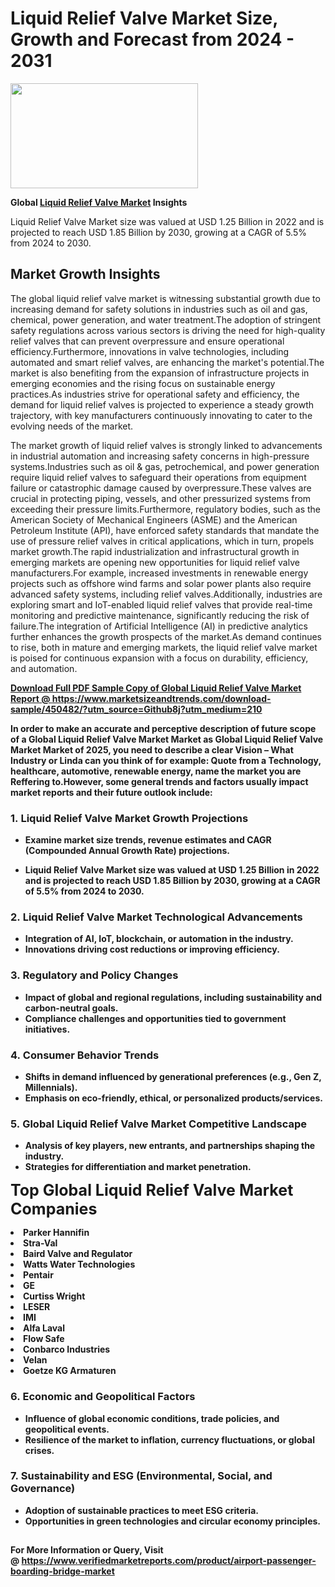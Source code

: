 <H1>Liquid Relief Valve Market Size, Growth and Forecast from 2024 - 2031</H1><img class="aligncenter size-medium wp-image-584254" src="https://thirdeyenews.in/wp-content/uploads/2024/09/Global-Market-Research-300x168.jpeg" alt="" width="300" height="168" /><p><strong>Global&nbsp;<a href="https://www.marketsizeandtrends.com/download-sample/450482/?utm_source=Github8j?utm_medium=210">Liquid Relief Valve Market</a> Insights</strong></p><p>Liquid Relief Valve Market size was valued at USD 1.25 Billion in 2022 and is projected to reach USD 1.85 Billion by 2030, growing at a CAGR of 5.5% from 2024 to 2030.</p><p><h2>Market Growth Insights</h2> <p>The global liquid relief valve market is witnessing substantial growth due to increasing demand for safety solutions in industries such as oil and gas, chemical, power generation, and water treatment.The adoption of stringent safety regulations across various sectors is driving the need for high-quality relief valves that can prevent overpressure and ensure operational efficiency.Furthermore, innovations in valve technologies, including automated and smart relief valves, are enhancing the market's potential.The market is also benefiting from the expansion of infrastructure projects in emerging economies and the rising focus on sustainable energy practices.As industries strive for operational safety and efficiency, the demand for liquid relief valves is projected to experience a steady growth trajectory, with key manufacturers continuously innovating to cater to the evolving needs of the market.</p> <p><strong><a href="https://www.example.com/download-sample"></a></strong></p> <p>The market growth of liquid relief valves is strongly linked to advancements in industrial automation and increasing safety concerns in high-pressure systems.Industries such as oil & gas, petrochemical, and power generation require liquid relief valves to safeguard their operations from equipment failure or catastrophic damage caused by overpressure.These valves are crucial in protecting piping, vessels, and other pressurized systems from exceeding their pressure limits.Furthermore, regulatory bodies, such as the American Society of Mechanical Engineers (ASME) and the American Petroleum Institute (API), have enforced safety standards that mandate the use of pressure relief valves in critical applications, which in turn, propels market growth.The rapid industrialization and infrastructural growth in emerging markets are opening new opportunities for liquid relief valve manufacturers.For example, increased investments in renewable energy projects such as offshore wind farms and solar power plants also require advanced safety systems, including relief valves.Additionally, industries are exploring smart and IoT-enabled liquid relief valves that provide real-time monitoring and predictive maintenance, significantly reducing the risk of failure.The integration of Artificial Intelligence (AI) in predictive analytics further enhances the growth prospects of the market.As demand continues to rise, both in mature and emerging markets, the liquid relief valve market is poised for continuous expansion with a focus on durability, efficiency, and automation.</p> <p><strong><a href="https://www.example.com/get-more"></p><p><span class=""><strong>Download Full PDF Sample Copy of Global Liquid Relief Valve Market Report</strong> @ <a href="https://www.marketsizeandtrends.com/download-sample/450482/?utm_source=Github8j?utm_medium=210" target="_blank">https://www.marketsizeandtrends.com/download-sample/450482/?utm_source=Github8j?utm_medium=210</a></span></p><p>In order to make an accurate and perceptive description of future scope of a Global&nbsp;Liquid Relief Valve Market Market as Global&nbsp;Liquid Relief Valve Market Market of 2025, you need to describe a clear Vision &ndash; What Industry or Linda can you think of for example: Quote from a Technology, healthcare, automotive, renewable energy, name the market you are Reffering to.However, some general trends and factors usually impact market reports and their future outlook include:</p><h3>1.&nbsp;<strong>Liquid Relief Valve Market Growth Projections</strong></h3><ul><li>Examine market size trends, revenue estimates and CAGR (Compounded Annual Growth Rate) projections.</li><li><p>Liquid Relief Valve Market size was valued at USD 1.25 Billion in 2022 and is projected to reach USD 1.85 Billion by 2030, growing at a CAGR of 5.5% from 2024 to 2030.</p></li></ul><h3>2.&nbsp;<strong>Liquid Relief Valve Market Technological Advancements</strong></h3><ul><li>Integration of AI, IoT, blockchain, or automation in the industry.</li><li>Innovations driving cost reductions or improving efficiency.</li></ul><h3>3.&nbsp;<strong>Regulatory and Policy Changes</strong></h3><ul><li>Impact of global and regional regulations, including sustainability and carbon-neutral goals.</li><li>Compliance challenges and opportunities tied to government initiatives.</li></ul><h3>4.&nbsp;<strong>Consumer Behavior Trends</strong></h3><ul><li>Shifts in demand influenced by generational preferences (e.g., Gen Z, Millennials).</li><li>Emphasis on eco-friendly, ethical, or personalized products/services.</li></ul><h3>5.&nbsp;<strong>Global Liquid Relief Valve Market Competitive Landscape</strong></h3><ul><li>Analysis of key players, new entrants, and partnerships shaping the industry.</li><li>Strategies for differentiation and market penetration.</li></ul><p data-pm-slice="1 1 []"><span style="color: inherit; font-family: inherit; font-size: 25px;">Top Global Liquid Relief Valve Market Companies</span></p><div class="" data-test-id=""><p><li>Parker Hannifin</li><li> Stra-Val</li><li> Baird Valve and Regulator</li><li> Watts Water Technologies</li><li> Pentair</li><li> GE</li><li> Curtiss Wright</li><li> LESER</li><li> IMI</li><li> Alfa Laval</li><li> Flow Safe</li><li> Conbarco Industries</li><li> Velan</li><li> Goetze KG Armaturen</li></p></div><h3>6.&nbsp;<strong>Economic and Geopolitical Factors</strong></h3><ul><li>Influence of global economic conditions, trade policies, and geopolitical events.</li><li>Resilience of the market to inflation, currency fluctuations, or global crises.</li></ul><h3>7.&nbsp;<strong>Sustainability and ESG (Environmental, Social, and Governance)</strong></h3><ul><li>Adoption of sustainable practices to meet ESG criteria.</li><li>Opportunities in green technologies and circular economy principles.</li></ul><h2><strong style="font-size: 14px;">For More Information or Query, Visit @&nbsp;</strong><a style="background-color: #ffffff; font-size: 14px;" href="https://www.marketsizeandtrends.com/report/liquid-relief-valve-market/" target="_blank">https://www.verifiedmarketreports.com/product/airport-passenger-boarding-bridge-market</a></h2>